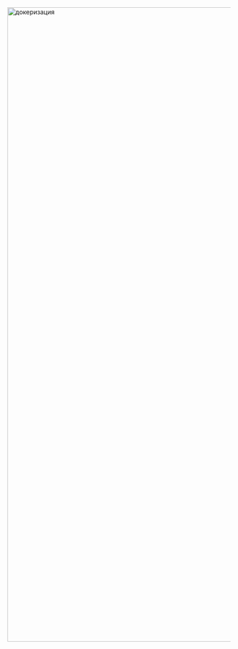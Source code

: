 <img width="1208" height="1431" alt="докеризация" src="https://github.com/user-attachments/assets/f18f7cb6-cf44-4df9-a458-21ab8a494e6f" />

